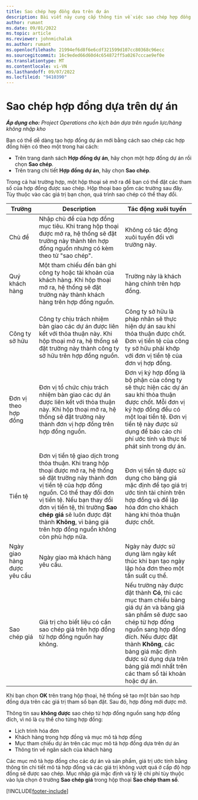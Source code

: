 ```yaml
---
title: Sao chép hợp đồng dựa trên dự án
description: Bài viết này cung cấp thông tin về việc sao chép hợp đồng dự án trong Microsoft Dynamics 365 Project Operations.
author: rumant
ms.date: 09/01/2022
ms.topic: article
ms.reviewer: johnmichalak
ms.author: rumant
ms.openlocfilehash: 21994ef6d8f6e6cdf321599d107cc80368c96ecc
ms.sourcegitcommit: 16c9eded66d60d4c654872ff5a0267cccae9ef0e
ms.translationtype: MT
ms.contentlocale: vi-VN
ms.lasthandoff: 09/07/2022
ms.locfileid: "9410390"
---
```

# <a name="copy-project-based-contracts"></a>Sao chép hợp đồng dựa trên dự án

_**Áp dụng cho:** Project Operations cho kịch bản dựa trên nguồn lực/hàng không nhập kho_

Bạn có thể dễ dàng tạo hợp đồng dự án mới bằng cách sao chép các hợp đồng hiện có theo một trong hai cách:

- Trên trang danh sách **Hợp đồng dự án**, hãy chọn một hợp đồng dự án rồi chọn **Sao chép**.
- Trên trang chi tiết **Hợp đồng dự án**, hãy chọn **Sao chép**.

Trong cả hai trường hợp, một hộp thoại sẽ mở ra để bạn có thể đặt các tham số của hợp đồng được sao chép. Hộp thoại bao gồm các trường sau đây. Tùy thuộc vào các giá trị bạn chọn, quá trình sao chép có thể thay đổi.

| Trường | Description | Tác động xuôi tuyến |
| --- | --- | --- |
| Chủ đề | Nhập chủ đề của hợp đồng mục tiêu. Khi trang hộp thoại được mở ra, hệ thống sẽ đặt trường này thành tên hợp đồng nguồn nhưng có kèm theo từ "sao chép". | Không có tác động xuôi tuyến đối với trường này. |
| Quý khách hàng | Một tham chiếu đến bản ghi công ty hoặc tài khoản của khách hàng. Khi hộp thoại mở ra, hệ thống sẽ đặt trường này thành khách hàng trên hợp đồng nguồn. | Trường này là khách hàng chính trên hợp đồng. |
| Công ty sở hữu | Công ty chịu trách nhiệm bàn giao các dự án được liên kết với thỏa thuận này. Khi hộp thoại mở ra, hệ thống sẽ đặt trường này thành công ty sở hữu trên hợp đồng nguồn. | Công ty sở hữu là pháp nhân sẽ thực hiện dự án sau khi thỏa thuận được chốt. Đơn vị tiền tệ của công ty sở hữu phải khớp với đơn vị tiền tệ của đơn vị hợp đồng. |
| Đơn vị theo hợp đồng | Đơn vị tổ chức chịu trách nhiệm bàn giao các dự án được liên kết với thỏa thuận này. Khi hộp thoại mở ra, hệ thống sẽ đặt trường này thành đơn vị hợp đồng trên hợp đồng nguồn. | Đơn vị ký hợp đồng là bộ phận của công ty sẽ thực hiện các dự án sau khi thỏa thuận được chốt. Mỗi đơn vị ký hợp đồng đều có một loại tiền tệ. Đơn vị tiền tệ này được sử dụng để báo cáo chi phí ước tính và thực tế phát sinh trong dự án. |
| Tiền tệ | Đơn vị tiền tệ giao dịch trong thỏa thuận. Khi trang hộp thoại được mở ra, hệ thống sẽ đặt trường này thành đơn vị tiền tệ của hợp đồng nguồn. Có thể thay đổi đơn vị tiền tệ. Nếu bạn thay đổi đơn vị tiền tệ, thì trường **Sao chép giá** sẽ luôn được đặt thành **Không**, vì bảng giá trên hợp đồng nguồn không còn phù hợp nữa. | Đơn vị tiền tệ được sử dụng cho bảng giá mặc định để tạo giá trị ước tính tài chính trên hợp đồng và để lập hóa đơn cho khách hàng khi thỏa thuận được chốt. |
| Ngày giao hàng được yêu cầu | Ngày giao mà khách hàng yêu cầu. | Ngày này được sử dụng làm ngày kết thúc khi bạn tạo ngày lập hóa đơn theo một tần suất cụ thể. |
| Sao chép giá | Giá trị cho biết liệu có cần sao chép giá trên hợp đồng từ hợp đồng nguồn hay không. | Nếu trường này được đặt thành **Có**, thì các mục tham chiếu bảng giá dự án và bảng giá sản phẩm sẽ được sao chép từ hợp đồng nguồn sang hợp đồng đích. Nếu được đặt thành **Không**, các bảng giá mặc định được sử dụng dựa trên bảng giá mới nhất trên các tham số tài khoản hoặc dự án. |

Khi bạn chọn **OK** trên trang hộp thoại, hệ thống sẽ tạo một bản sao hợp đồng dựa trên các giá trị tham số bạn đặt. Sau đó, hợp đồng mới được mở.

Thông tin sau **không được** sao chép từ hợp đồng nguồn sang hợp đồng đích, vì nó là cụ thể cho từng hợp đồng:

- Lịch trình hóa đơn
- Khách hàng trong hợp đồng và mục mô tả hợp đồng
- Mục tham chiếu dự án trên các mục mô tả hợp đồng dựa trên dự án
- Thông tin về ngân sách của khách hàng

Các mục mô tả hợp đồng cho các dự án và sản phẩm, giá trị ước tính bằng thông tin chi tiết mô tả hợp đồng và các giá trị không vượt quá ở cấp độ hợp đồng sẽ được sao chép. Mục nhập giá mặc định và tỷ lệ chi phí tùy thuộc vào lựa chọn ở trường **Sao chép giá** trong hộp thoại **Sao chép tham số**.

[!INCLUDE[footer-include](../includes/footer-banner.md)]
